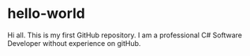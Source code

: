 # hello-world
Hi all. This is my first GitHub repository.
I am a professional C# Software Developer without experience on gitHub.
